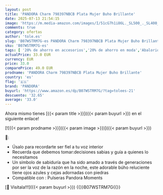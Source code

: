 ```yaml
---
layout: post
title: 'PANDORA Charm 798397NBCB Plata Mujer Buho Brillante'
date: 2025-07-13 21:54:15
image: 'https://m.media-amazon.com/images/I/51cG7h1i86L._SL500_._SL400_.jpg'
comments: true
category: ofertas
author: 'tole.es'
slug: 'B07WSTRM7G-es PANDORA Charm 798397NBCB Plata Mujer Buho Brillante'
sku: 'B07WSTRM7G-es'
tags: [ '20% de ahorro en accesorios','20% de ahorro en moda','Abalorios para mujer','Arborist Merchandising Root','CML New Selection v2 Temp','Dijes para mujer','Joyería para mujer','Joyería: -10% adicional en una selección de Moda','Lo más popular entre los clientes','Los más valorados para mujer','Moda','Moda Mujer','Prime Student -10% adicional en una selección de Moda','Selecciones de moda que son tendencia esta semana','Self Service','Special Features Stores','Top Brands Fashion Selection','c8538d25-3af9-48d3-aeff-5f3ce5572a36_0','c8538d25-3af9-48d3-aeff-5f3ce5572a36_2101','c8538d25-3af9-48d3-aeff-5f3ce5572a36_3301','c8538d25-3af9-48d3-aeff-5f3ce5572a36_4801','c8538d25-3af9-48d3-aeff-5f3ce5572a36_7201','c8538d25-3af9-48d3-aeff-5f3ce5572a36_8101','c8538d25-3af9-48d3-aeff-5f3ce5572a36_8301','c8538d25-3af9-48d3-aeff-5f3ce5572a36_9901','pandora','🇪🇸', ]
actualPrice: 33.0 EUR
currency: EUR
price: 33.0
comparePrice: 49.0 EUR
prodname: 'PANDORA Charm 798397NBCB Plata Mujer Buho Brillante'
country: 'es'
flag: '🇪🇸'
brand: 'PANDORA'
buyurl: 'https://www.amazon.es/dp/B07WSTRM7G/?tag=tolees-21'
descuento: '32.65'
average: '33.0'
---
```


Ahora mismo tienes [{{< param title >}}]({{< param buyurl >}}) en el siguiente enlace!

[![{{< param prodname >}}]({{< param image >}})]({{< param buyurl >}})

🔎:

- Úsalo para recordarte ser fiel a tu voz interior
- Recuerda que debemos tomar:decisiones sabias y guía a quienes lo necesitamos
- Un símbolo de sabiduría que ha sido amado a través de generaciones por ser la voz de la razón en la noche, este adorable búho reluciente tiene ojos azules y cejas adornadas con piedras
- Compatible con : Pulseras Pandora Moments

[🛒 Visítala!!!]({{< param buyurl >}})
{{<world>}}B07WSTRM7G{{</world>}}
